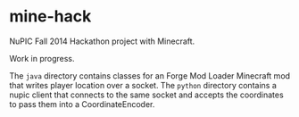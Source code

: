 mine-hack
=========

NuPIC Fall 2014 Hackathon project with Minecraft.

Work in progress. 

The `java` directory contains classes for an Forge Mod Loader Minecraft mod that writes player location over a socket. The `python` directory contains a nupic client that connects to the same socket and accepts the coordinates to pass them into a CoordinateEncoder.

